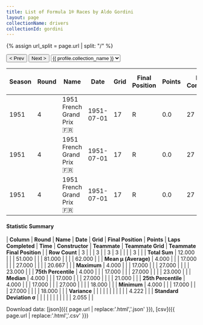 ```yaml
---
title: List of Formula 1® Races by Aldo Gordini
layout: page
collectionName: drivers
collectionId: gordini
---
```


{% assign url_split = page.url | split: "/" %}
<div id="collection-navigation">
<button onclick="selector.options[selector.selectedIndex-1].value && (window.location = selector.options[selector.selectedIndex-1].value);">&lt; Prev</button>
<button onclick="selector.options[selector.selectedIndex+1].value && (window.location = selector.options[selector.selectedIndex+1].value);">Next &gt;</button>
<select id="selector" onchange="this.options[this.selectedIndex].value && (window.location = this.options[this.selectedIndex].value);">
  {% for collectionId in site.data[page.collectionName].refs %}
    {% if collectionId == page.collectionId %}
      {% assign selected = "selected" %}
    {% else %}
      {% assign selected = "" %}
    {% endif %}
    {% assign profile = site.data[page.collectionName][collectionId].profile %}
    <option value="/f1/{{ page.collectionName }}/{{ collectionId }}/{{ url_split[4] }}" {{ selected }}>{{ profile.collection_name }}</option>
  {% endfor %}
</select>
</div>

| Season | Round | Name | Date | Grid | Final Position | Points | Laps Completed | Time | Constructor | Teammate | Teammate Grid | Teammate Final Position |
|--|--|--|--|--|--|--|--|--|--|--|--|--|
| 1951 | 4 | 1951 French Grand Prix 🇫🇷 | 1951-07-01 | 17 | R | 0.0 | 27 |   | Simca 🇫🇷 | [Maurice Trintignant 🇫🇷](/f1/drivers/trintignant) | 18 | R |
| 1951 | 4 | 1951 French Grand Prix 🇫🇷 | 1951-07-01 | 17 | R | 0.0 | 27 |   | Simca 🇫🇷 | [André Simon 🇫🇷](/f1/drivers/simon) | 21 | R |
| 1951 | 4 | 1951 French Grand Prix 🇫🇷 | 1951-07-01 | 17 | R | 0.0 | 27 |   | Simca 🇫🇷 | [Robert Manzon 🇫🇷](/f1/drivers/manzon) | 23 | R |

#### Statistic Summary

| **Column** | **Round** | **Name** | **Date** | **Grid** | **Final Position** | **Points** | **Laps Completed** | **Time** | **Constructor** | **Teammate** | **Teammate Grid** | **Teammate Final Position** |
| **Row Count** | 3 |  |  | 3 |  | 3 | 3 |  |  |  | 3 |  |
| **Total Sum** | 12.000 |  |  | 51.000 |  |  | 81.000 |  |  |  | 62.000 |  |
| **Mean μ (Average)** | 4.000 |  |  | 17.000 |  |  | 27.000 |  |  |  | 20.667 |  |
| **Maximum** | 4.000 |  |  | 17.000 |  |  | 27.000 |  |  |  | 23.000 |  |
| **75th Percentile** | 4.000 |  |  | 17.000 |  |  | 27.000 |  |  |  | 23.000 |  |
| **Median** | 4.000 |  |  | 17.000 |  |  | 27.000 |  |  |  | 21.000 |  |
| **25th Percentile** | 4.000 |  |  | 17.000 |  |  | 27.000 |  |  |  | 18.000 |  |
| **Minimum** | 4.000 |  |  | 17.000 |  |  | 27.000 |  |  |  | 18.000 |  |
| **Variance** |  |  |  |  |  |  |  |  |  |  | 4.222 |  |
| **Standard Deviation σ** |  |  |  |  |  |  |  |  |  |  | 2.055 |  |

Download data: [json]({{ page.url | replace:'.html','.json' }}), [csv]({{ page.url | replace:'.html','.csv' }})
